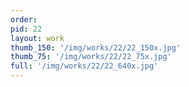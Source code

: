 ```yaml
---
order: 
pid: 22
layout: work
thumb_150: '/img/works/22/22_150x.jpg'
thumb_75: '/img/works/22/22_75x.jpg'
full: '/img/works/22/22_640x.jpg'
---
```

